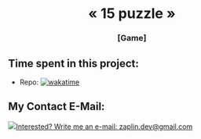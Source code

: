 <h1 align="center">« 15 puzzle »</h1>
<h3 align="center">[Game]</h3>

## Time spent in this project:
* Repo: [![wakatime](https://wakatime.com/badge/github/alienat3d/glo-js-course-hard-homework.svg)](https://wakatime.com/badge/github/alienat3d/glo-js-course-hard-homework)

## My Contact E-Mail:

<a href="mailto:zaplin.dev@gmail.com"><img src="https://github.com/alienat3d/icons-for-github/blob/dev/send-email.svg">Interested? Write me an e-mail: zaplin.dev@gmail.com</a>
